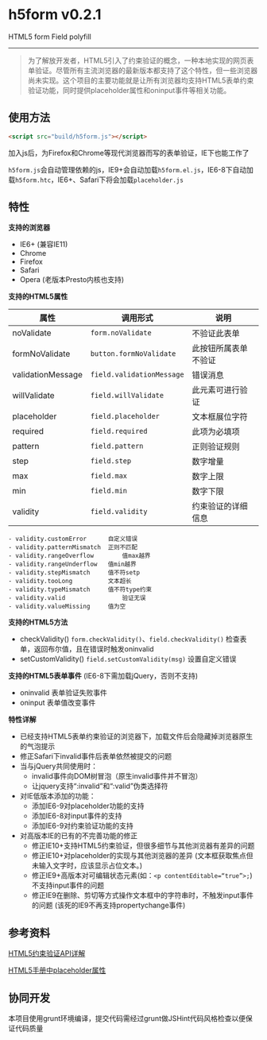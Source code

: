 h5form v0.2.1
======

HTML5 form Field polyfill

----------


> 为了解放开发者，HTML5引入了约束验证的概念，一种本地实现的网页表单验证。尽管所有主流浏览器的最新版本都支持了这个特性，但一些浏览器尚未实现。这个项目的主要功能就是让所有浏览器均支持HTML5表单约束验证功能，同时提供placeholder属性和oninput事件等相关功能。

## 使用方法 ##
```HTML
<script src="build/h5form.js"></script>
```

加入js后，为Firefox和Chrome等现代浏览器而写的表单验证，IE下也能工作了

`h5form.js`会自动管理依赖的js，IE9+会自动加载`h5form.el.js`，IE6-8下自动加载`h5form.htc`，IE6+、Safari下将会加载`placeholder.js`

## 特性 ##

**支持的浏览器**

- IE6+		(兼容IE11)
- Chrome
- Firefox
- Safari
- Opera (老版本Presto内核也支持)

**支持的HTML5属性**

| 属性					| 调用形式         			| 说明				|
| --------------------- | ------------------------- | ----------------- |
| noValidate			| `form.noValidate`			| 不验证此表单		|
| formNoValidate		| `button.formNoValidate`	| 此按钮所属表单不验证|
| validationMessage		| `field.validationMessage`	| 错误消息			|
| willValidate			| `field.willValidate`		| 此元素可进行验证	|
| placeholder			| `field.placeholder`		| 文本框展位字符		|
| required				| `field.required`			| 此项为必填项		|
| pattern				| `field.pattern`			| 正则验证规则		|
| step					| `field.step`				| 数字增量			|
| max					| `field.max`				| 数字上限			|
| min					| `field.min`				| 数字下限			|
| validity				| `field.validity`			| 约束验证的详细信息	|

	- validity.customError		自定义错误
	- validity.patternMismatch	正则不匹配
	- validity.rangeOverflow		值max越界
	- validity.rangeUnderflow	值min越界
	- validity.stepMismatch		值不符setp
	- validity.tooLong			文本超长
	- validity.typeMismatch		值不符type约束
	- validity.valid				验证无误
	- validity.valueMissing		值为空

**支持的HTML5方法**

- checkValidity()		`form.checkValidity()`、`field.checkValidity()`	检查表单，返回布尔值，且在错误时触发oninvalid
- setCustomValidity()	`field.setCustomValidity(msg)`					设置自定义错误

**支持的HTML5表单事件**	(IE6-8下需加载jQuery，否则不支持)

- oninvalid		表单验证失败事件
- oninput		表单值改变事件

**特性详解**

- 已经支持HTML5表单约束验证的浏览器下，加载文件后会隐藏掉浏览器原生的气泡提示
- 修正Safari下invalid事件后表单依然被提交的问题
- 当与jQuery共同使用时：
	- invalid事件向DOM树冒泡（原生invalid事件并不冒泡）
	- 让jquery支持“:invalid”和“:valid”伪类选择符
- 对IE低版本添加的功能：
	- 添加IE6-9对placeholder功能的支持
	- 添加IE6-8对input事件的支持
	- 添加IE6-9对约束验证功能的支持
- 对高版本IE的已有的不完善功能的修正
	- 修正IE10+支持HTML5约束验证，但很多细节与其他浏览器有差异的问题
	- 修正IE10+对placeholder的实现与其他浏览器的差异	(文本框获取焦点但未输入文字时，应该显示占位文本。)
	- 修正IE9+高版本对可编辑状态元素(如：`<p contentEditable=“true”>;`)不支持input事件的问题
	- 修正IE9在删除、剪切等方式操作文本框中的字符串时，不触发input事件的问题	(该死的IE9不再支持propertychange事件)

## 参考资料 ##

[HTML5约束验证API详解](http://ju.outofmemory.cn/entry/31397)

[HTML5手册中placeholder属性](http://www.w3school.com.cn/html5/att_input_placeholder.asp)

## 协同开发 ##

本项目使用grunt环境编译，提交代码需经过grunt做JSHint代码风格检查以便保证代码质量
